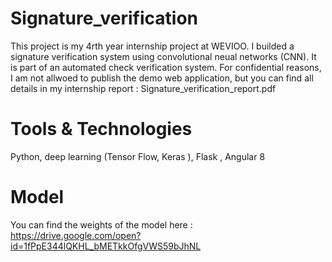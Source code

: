 # Signature_verification
This project is my 4rth year internship project at WEVIOO. I builded a signature verification system using convolutional neual networks (CNN). It is part of an automated check verification system. For confidential reasons, I am not allwoed to publish the demo web application, but you can find all details in my internship report : Signature_verification_report.pdf

# Tools & Technologies 

Python, deep learning (Tensor Flow, Keras ), Flask , Angular 8

# Model 
You can find the weights of the model here :  https://drive.google.com/open?id=1fPpE344lQKHL_bMETkkOfgVWS59bJhNL

